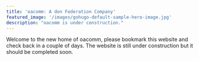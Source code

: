```yaml
---
title: 'oacomm: A don Federation Company'
featured_image: '/images/gohugo-default-sample-hero-image.jpg'
description: "oacomm is under construction."
---
```


Welcome to the new home of oacomm, please bookmark this website and check back in a couple of days. The website is still under construction but it should be completed soon.
